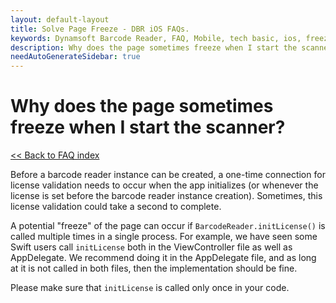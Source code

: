 ```yaml
---
layout: default-layout
title: Solve Page Freeze - DBR iOS FAQs.
keywords: Dynamsoft Barcode Reader, FAQ, Mobile, tech basic, ios, freeze, page
description: Why does the page sometimes freeze when I start the scanner? - DBR iOS FAQs.
needAutoGenerateSidebar: true
---
```


# Why does the page sometimes freeze when I start the scanner?

[<< Back to FAQ index](index.md)

Before a barcode reader instance can be created, a one-time connection for license validation needs to occur when the app initializes (or whenever the license is set before the barcode reader instance creation). Sometimes, this license validation could take a second to complete.

A potential "freeze" of the page can occur if `BarcodeReader.initLicense()` is called multiple times in a single process. For example, we have seen some Swift users call `initLicense` both in the ViewController file as well as AppDelegate. We recommend doing it in the AppDelegate file, and as long at it is not called in both files, then the implementation should be fine. 

Please make sure that `initLicense` is called only once in your code.